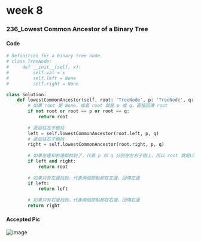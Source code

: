 # week 8
### 236_Lowest Common Ancestor of a Binary Tree
#### Code
```python
# Definition for a binary tree node.
# class TreeNode:
#     def __init__(self, x):
#         self.val = x
#         self.left = None
#         self.right = None

class Solution:
    def lowestCommonAncestor(self, root: 'TreeNode', p: 'TreeNode', q: 'TreeNode') -> 'TreeNode':
        # 如果 root 是 None，或者 root 就是 p 或 q，直接回傳 root
        if not root or root == p or root == q:
            return root
        
        # 遞迴往左子樹找
        left = self.lowestCommonAncestor(root.left, p, q)
        # 遞迴往右子樹找
        right = self.lowestCommonAncestor(root.right, p, q)
        
        # 如果左邊和右邊都找到了，代表 p 和 q 分別在左右子樹上，所以 root 就是LCA
        if left and right:
            return root
        
        # 如果只有左邊找到，代表兩個節點都在左邊，回傳左邊
        if left:
            return left
        
        # 如果只有右邊找到，代表兩個節點都在右邊，回傳右邊
        return right
```
#### Accepted Pic
![image](https://github.com/user-attachments/assets/c07eaac0-fc4a-436b-807e-944fcceb6840)


